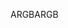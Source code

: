 <span data-ttu-id="ec26b-101">ARGB</span><span class="sxs-lookup"><span data-stu-id="ec26b-101">ARGB</span></span>